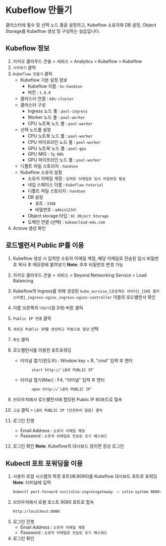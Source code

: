 # Kubeflow 만들기
클러스터에 필수 및 선택 노드 풀을 설정하고, Kubeflow 소유자와 DB 설정, Object Storage를 Kubeflow 생성 및 구성하는 실습입니다. 

## Kubeflow 정보
1. 카카오 클라우드 콘솔 > 서비스 > Analytics > Kubeflow > Kubeflow
2. `시작하기` 클릭
3. `Kubeflow 만들기` 클릭
    - Kubeflow 기본 설정 정보
       - Kubeflow 이름 : `kc-handson`
       - 버전 : `1.0.0`
     - 클러스터 연결 : `k8s-cluster`
     - 클러스터 구성
       - Ingress 노드 풀 : `pool-ingress`
       - Worker 노드 풀 : `pool-worker`
       - CPU 노트북 노드 풀 : `pool-worker`
     - 선택 노드풀 설정
       - CPU 노트북 노드 풀 : `pool-worker`
       - CPU 파이프라인 노드 풀 : `pool-worker`
       - GPU 노트북 노드 풀 : `pool-gpu`
       - GPU MIG : `7g 80b`
       - GPU 파이프라인 노드 풀 : `pool-worker`
     - 디폴트 파일 스토리지 : `handson`
     - Kubeflow 소유자 설정
       - 소유자 이메일 계정 : `입력된 이메일로 임시 비밀번호 발송`
       - 네임 스페이스 이름 : `Kubeflow-tutorial`
       - 디폴트 파일 스토리지 : `handson`
       - DB 설정
         - 포트 : `3306`
         - 비밀번호 : `admin1234!`
       - Object storage 타입 : `KC Object Storage`
       - 도메인 연결 (선택) : `kakaocloud-edu.com`
5. Actove 생성 확인

## 로드밸런서 Public IP를 이용

1. Kubeflow 생성 시 입력한 소유자 이메일 계정, 해당 이메일로 전송된 임시 비밀번호 복사 후 메모장에 붙여넣기
**Note**: 추후 비밀번호 변경 가능
2. 카카오 클라우드 콘솔 > 서비스 > Beyond Networking Service > Load Balancing
3. Kubeflow의 Ingress를 위해 생성된 `kube_service_{프로젝트 아이디}_{IKE 클러스터명}_ingress-nginx_ingress-nginx-controller` 이름의 로드밸런서 확인
4. 이름 오른쪽의 `더보기`(점 3개) 버튼 클릭 
5. `Public IP 연결` 클릭
6. `새로운 Public IP를 생성하고 자동으로 할당` 선택
7. `확인` 클릭
8. 로드밸런서를 이용한 포트포워딩
   - 터미널 열기(윈도우) : Window key + R, "cmd" 입력 후 엔터
     ``` bash
          start http://`LB의 PUBLIC IP`
     ```
     
   - 터미널 열기(Mac) : F4, "터미널" 입력 후 엔터
     ``` bash
          open http://`LB의 PUBLIC IP`
     ```
      
9. 브라우저에서 로드밸런서에 할당된 Public IP 80포트로 접속
9.  `고급` 클릭 > `LB의 PUBLIC IP (안전하지 않음) 클릭`

10. 로그인 진행
    - Email Address : `소유자 이메일 계정`
    - Password : `소유자 이메일로 전송된 초기 패스워드`
11. 로그인 확인
**Note**: Kubeflow의 대시보드 창이면 정상 로그인

## Kubectl 포트 포워딩을 이용

1. 사용자 로컬 시스템의 특정 포트(예:8080)를 Kubeflow 대시보드 포트로 포워딩
   **Note**: 터미널에 입력
   ```bash
   kubectl port-forward svc/istio-ingressgateway -n istio-system 8080:80
   ```
2. 브라우저에서 로컬 호스트 8080 포트로 접속
   ```bash
   http://localhost:8080
   ```
3. 로그인 진행
    - Email Address : `소유자 이메일 계정`
    - Password : `소유자 이메일로 전송된 초기 패스워드`
4. 로그인 확인
